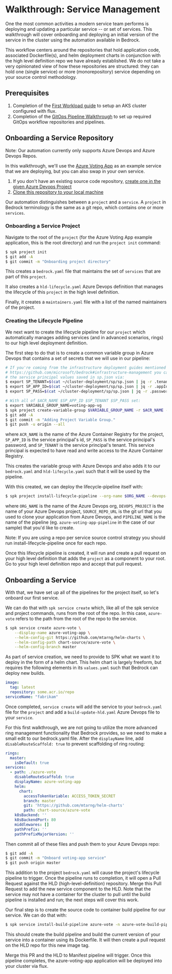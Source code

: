 # Walkthrough: Service Management

One the most common activities a modern service team performs is deploying and updating a particular service -- or set of services. This walkthrough will cover onboarding and deploying an initial version of the service in the cluster using the automation available in Bedrock.

This workflow centers around the repositories that hold application code, associated Dockerfile(s), and helm deployment charts in conjunction with the high level definition repo we have already established. We do not take a very opinionated view of how these repositories are structured: they can hold one (single service) or more (monorepository) service depending on your source control methodology.

## Prerequisites
1. Completion of the [First Workload guide](./docs/firstWorkload/README.md) to setup an AKS cluster configured with flux.
2. Completion of the [GitOps Pipeline Walkthrough](./docs/hld-to-manifest.md) to set up required GitOps workflow repositories and pipelines.

## Onboarding a Service Repository

Note: Our automation currently only supports Azure Devops and Azure Devops Repos.

In this walkthrough, we'll use the [Azure Voting App](https://github.com/Azure-Samples/azure-voting-app-redis) as an example service that we are deploying, but you can also swap in your own service.

1. If you don't have an existing source code repository, [create one in the given Azure Devops Project](https://docs.microsoft.com/en-us/azure/devops/repos/git/create-new-repo?view=azure-devops#create-a-repo-using-the-web-portal)
2. [Clone this repository to your local machine](https://docs.microsoft.com/en-us/azure/devops/repos/git/create-new-repo?view=azure-devops#clone-the-repo-to-your-computer)

Our automation distinguishes between a `project` and a `service`. A `project` in Bedrock terminology is the same as a git repo, which contains one or more `services`.

### Onboarding a Service Project

Navigate to the root of the `project` (for the Azure Voting App example application, this is the root directory) and run the `project init` command:

```sh
$ spk project init
$ git add -A
$ git commit -m "Onboarding project directory"
```

This creates a `bedrock.yaml` file that maintains the set of `services` that are part of this `project`.

It also creates a `hld-lifecycle.yaml` Azure Devops definition that manages the lifecycle of this `project` in the high level definition.

Finally, it creates a `maintainers.yaml` file with a list of the named maintainers of the project.

### Creating the Lifecycle Pipeline

We next want to create the lifecycle pipeline for our `project` which automatically manages adding services (and in advanced scenarios, rings) to our high level deployment definition.

The first step to do that is to create a common variable group in Azure Devops that contains a set of secrets that we will use in our pipeline:

```sh
# If you're coming from the infrastructure deployment guides mentioned in
# https://github.com/microsoft/bedrock#infrastructure-management you can reuse
# the service principal values saved in sp.json via:
$ export SP_TENANT=$(cat ~/cluster-deployment/sp/sp.json | jq -r .tenant)
$ export SP_APP_ID=$(cat ~/cluster-deployment/sp/sp.json | jq -r .appId)
$ export SP_PASS=$(cat ~/cluster-deployment/sp/sp.json | jq -r .password)

# With all of $ACR_NAME $SP_APP_ID $SP_TENANT $SP_PASS set:
$ export VARIABLE_GROUP_NAME=voting-app-vg
$ spk project create-variable-group $VARIABLE_GROUP_NAME -r $ACR_NAME -u $SP_APP_ID -t $SP_TENANT -p $SP_PASS
$ git add -A
$ git commit -m "Adding Project Variable Group."
$ git push -u origin --all
```

where `ACR_NAME` is the name of the Azure Container Registry for the project, `SP_APP_ID` is the service principal's id,
`SP_PASS` is the service principal's password, and
`SP_TENANT` is the service principal's tenant. This service principal is expected to have read and write access to the Azure Container Registry.

This creates the variable group with Azure Devops and also adds it to our `bedrock.yaml` and `hld-lifecycle.yaml` such that it will be used by the pipeline.

With this created, we can deploy the lifecycle-pipeline itself with:

```sh
$ spk project install-lifecycle-pipeline --org-name $ORG_NAME --devops-project $DEVOPS_PROJECT --repo-url $VOTING_APP_REPO_URL --pipeline-name $PIPELINE_NAME
```

where `ORG_NAME` is the name of the Azure Devops org, `DEVOPS_PROJECT` is the name of your Azure Devops project, `SOURCE_REPO_URL` is the git url that you used to clone your application from Azure Devops, and `PIPELINE_NAME` is the name of the pipeline (eg. `azure-voting-app-pipeline` in the case of our sample) that you'd like to create.

Note: If you are using a repo per service source control strategy you should run install-lifecycle-pipeline once for each repo.

Once this lifecycle pipeline is created, it will run and create a pull request on your high level definition that adds the `project` as a component to your root.  Go to your high level definition repo and accept that pull request.

## Onboarding a Service

With that, we have set up all of the pipelines for the project itself, so let's onboard our first service.

We can do that with `spk service create` which, like all of the spk service and project commands, runs from the root of the repo.  In this case, `azure-vote` refers to the path from the root of the repo to the service.

```sh
$ spk service create azure-vote \
    --display-name azure-voting-app \
    --helm-config-git https://github.com/mtarng/helm-charts \
    --helm-config-path chart-source/azure-vote \
    --helm-config-branch master
```

As part of service creation, we need to provide to SPK what we want it to deploy in the form of a helm chart. This helm chart is largely freeform, but requires the following elements in its `values.yaml` such that Bedrock can deploy new builds.

```yaml
image:
  tag: latest
  repository: some.acr.io/repo
serviceName: "fabrikam"
```

Once completed, `service create` will add the service to your `bedrock.yaml` file for the `project` and add a `build-update-hld.yaml` Azure Devops file to your `service`.

For this first walkthrough, we are not going to utilize the more advanced ring management functionality that Bedrock provides, so we need to make a small edit to our bedrock.yaml file.  After the `displayName` line, add `disableRouteScaffold: true` to prevent scaffolding of ring routing:

```yaml
rings:
  master:
    isDefault: true
services:
  - path: ./azure-vote
    disableRouteScaffold: true
    displayName: azure-voting-app
    helm:
      chart:
        accessTokenVariable: ACCESS_TOKEN_SECRET
        branch: master
        git: 'https://github.com/mtarng/helm-charts'
        path: chart-source/azure-vote
    k8sBackend: ''
    k8sBackendPort: 80
    middlewares: []
    pathPrefix: ''
    pathPrefixMajorVersion: ''
```

Then commit all of these files and push them to your Azure Devops repo:

```sh
$ git add -A
$ git commit -m "Onboard voting-app service"
$ git push origin master
```

This addition to the project `bedrock.yaml` will cause the project's lifecycle pipeline to trigger. Once the pipeline runs to completion, it will open a Pull Request against the HLD (high-level-definition) repository. Merge this Pull Request to add the new service component to the HLD. Note that the service may not have a container for the cluster to pull until the build pipeline is installed and run; the next steps will cover this work.

Our final step is to create the source code to container build pipeline for our service.  We can do that with:

```sh
$ spk service install-build-pipeline azure-vote -n azure-vote-build-pipeline -o $ORG_NAME -u $VOTING_APP_REPO_URL -d $DEVOPS_PROJECT
```

This should create the build pipeline and build the current version of your service into a container using its Dockerfile.  It will then create a pull request on the HLD repo for this new image tag.

Merge this PR and the HLD to Manifest pipeline will trigger. Once this pipeline completes, the azure-voting-app application will be deployed into your cluster via flux.
